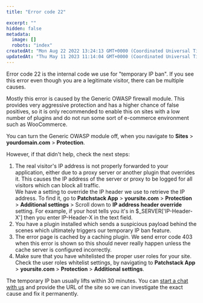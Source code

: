 ```yaml
---
title: "Error code 22"

excerpt: ""
hidden: false
metadata: 
  image: []
  robots: "index"
createdAt: "Mon Aug 22 2022 13:24:13 GMT+0000 (Coordinated Universal Time)"
updatedAt: "Thu May 11 2023 11:14:04 GMT+0000 (Coordinated Universal Time)"
---
```

Error code 22 is the internal code we use for \"temporary IP ban\". If you see this error even though you are a legitimate visitor, there can be multiple causes.

Mostly this error is caused by the Generic OWASP firewall module. This provides very aggressive protection and has a higher chance of false positives, so it is only recommended to enable this on sites with a low number of plugins and do not run some sort of e-commerce environment such as WooCommerce. 

You can turn the Generic OWASP module off, when you navigate to **Sites** > **yourdomain.com** > **Protection**.


However, if that didn't help, check the next steps:
<ol>
<li>The real visitor's IP address is not properly forwarded to your application, either due to a proxy server or another plugin that overrides it. This causes the IP address of the server or proxy to be logged for all visitors which can block all traffic. 
<br>We have a setting to override the IP header we use to retrieve the IP address. To find it, go to <b>Patchstack App</b> > <b>yoursite.com</b> > <b>Protection</b> > <b>Additional settings</b> > Scroll down to <b>IP address header override</b> setting. 
For example, if your host tells you it's in $_SERVER['IP-Header-X'] then you enter IP-Header-X in the text field.</li>

<li>You have a plugin installed which sends a suspicious payload behind the scenes which ultimately triggers our temporary IP ban feature.</li>

<li>The error page is cached by a caching plugin. We send error code 403 when this error is shown so this should never really happen unless the cache server is configured incorrectly.</li>

<li>Make sure that you have whitelisted the proper user roles for your site. Check the user roles whitelist settings, by navigating to <b>Patchstack App</b> > <b>yoursite.com</b> > <b>Protection</b> > <b>Additional settings</b>.</li>
</ol>

The temporary IP ban usually lifts within 30 minutes. You can <a href="#" id="launch-intercom">start a chat with us</a> and provide the URL of the site so we can investigate the exact cause and fix it permanently.

<script>document.querySelector("#launch-intercom").addEventListener("click", ()=>{Intercom("show")});</script>